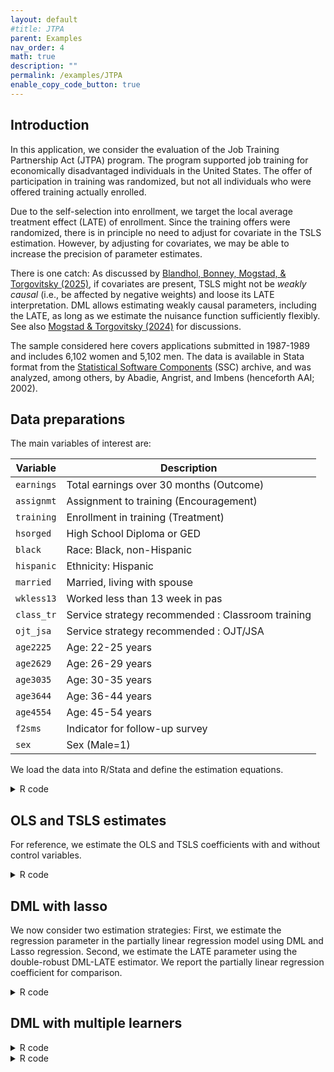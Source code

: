 ```yaml
---
layout: default
#title: JTPA
parent: Examples
nav_order: 4
math: true
description: ""
permalink: /examples/JTPA
enable_copy_code_button: true
---
```


## Introduction

In this application, we consider the evaluation of the Job Training Partnership Act (JTPA) program.
The program supported job training for economically disadvantaged individuals in the United States. 
The offer of participation in training was randomized, but not all individuals who were offered training actually enrolled.

Due to the self-selection into enrollment, we target the local average treatment effect (LATE) of enrollment. Since the training offers were randomized, there is in principle no need to adjust for covariate in the TSLS estimation. However, by adjusting for covariates, we may be able to increase the precision of parameter estimates.

There is one catch: As discussed by [Blandhol, Bonney, Mogstad, & Torgovitsky (2025)](https://a-torgovitsky.github.io/tslslate.pdf), 
if covariates are present, TSLS might not be *weakly causal* (i.e., be affected by negative weights) and loose its LATE interpretation. DML allows estimating weakly causal parameters, including the LATE, as long as we estimate the nuisance function sufficiently flexibly. See also [Mogstad & Torgovitsky (2024)](https://doi.org/10.1016/bs.heslab.2024.11.003) for discussions. 

The sample considered here covers applications submitted in 1987-1989 and includes 6,102 women and 5,102 men.
The data is available in Stata format from the
[Statistical Software Components](http://fmwww.bc.edu/repec/bocode/j/jtpa.dta) (SSC) archive, 
and was analyzed, among others, by Abadie, Angrist, and Imbens (henceforth AAI; 2002).

## Data preparations

The main variables of interest are:

| Variable | Description |
| --------- | ----------- |
| `earnings` | Total earnings over 30 months (Outcome) |
| `assignmt` | Assignment to training (Encouragement) |
| `training` | Enrollment in training (Treatment) |
| `hsorged` | High School Diploma or GED |
| `black` | Race: Black, non-Hispanic |
| `hispanic` | Ethnicity: Hispanic |
| `married` | Married, living with spouse |
| `wkless13` | Worked less than 13 week in pas |
| `class_tr` | Service strategy recommended : Classroom training |
| `ojt_jsa` | Service strategy recommended : OJT/JSA |
| `age2225` | Age: 22-25 years |
| `age2629` | Age: 26-29 years |
| `age3035` |  Age: 30-35 years |
| `age3644` | Age: 36-44 years |
| `age4554` | Age: 45-54 years |
| `f2sms` | Indicator for follow-up survey |
| `sex` | Sex (Male=1) |

We load the data into R/Stata and define the estimation equations.

<details markdown="block">
<summary>R code</summary>

```
...
```

</details>

## OLS and TSLS estimates

For reference, we estimate the OLS and TSLS coefficients with and without control variables.

<details markdown="block">
<summary>R code</summary>

```
...
```

</details>

## DML with lasso

We now consider two estimation strategies: First, we estimate the regression parameter in the partially linear regression model using DML and Lasso regression. Second, we estimate the LATE parameter using the double-robust DML-LATE estimator. We report the partially linear regression coefficient for comparison.

<details markdown="block">
<summary>R code</summary>

```
...
```

</details>

## DML with multiple learners

<details markdown="block">
<summary>R code</summary>

```
...
```

</details>

<details markdown="block">
<summary>R code</summary>

```
...
```

</details>
